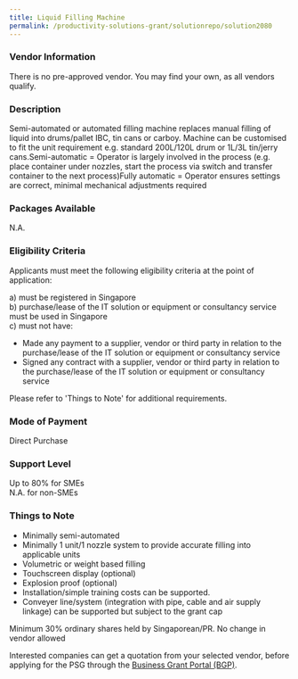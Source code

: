 ```yaml
---
title: Liquid Filling Machine
permalink: /productivity-solutions-grant/solutionrepo/solution2080
---
```


### Vendor Information
There is no pre-approved vendor. You may find your own, as all vendors qualify.

### Description

Semi-automated or automated filling machine replaces manual filling of liquid into drums/pallet IBC, tin cans or carboy. Machine can be customised to fit the unit requirement e.g. standard 200L/120L drum or 1L/3L tin/jerry cans.Semi-automatic = Operator is largely involved in the process (e.g. place container under nozzles, start the process via switch and transfer container to the next process)Fully automatic = Operator ensures settings are correct, minimal mechanical adjustments required

### Packages Available

N.A.

### Eligibility Criteria

Applicants must meet the following eligibility criteria at the point of application:

a) must be registered in Singapore <br>
b) purchase/lease of the IT solution or equipment or consultancy service must be used in Singapore <br>
c) must not have:
- Made any payment to a supplier, vendor or third party in relation to the purchase/lease of the IT solution or equipment or consultancy service
- Signed any contract with a supplier, vendor or third party in relation to the purchase/lease of the IT solution or equipment or consultancy service

Please refer to 'Things to Note' for additional requirements.

### Mode of Payment
Direct Purchase

### Support Level
Up to 80% for SMEs <br>
N.A. for non-SMEs

### Things to Note
- Minimally semi-automated
- Minimally 1 unit/1 nozzle system to provide accurate filling into applicable units
- Volumetric or weight based filling
- Touchscreen display (optional)
- Explosion proof (optional)
- Installation/simple training costs can be supported.
- Conveyer line/system (integration with pipe, cable and air supply linkage) can be supported but subject to the grant cap

Minimum 30% ordinary shares held by Singaporean/PR. No change in vendor allowed

Interested companies can get a quotation from your selected vendor, before applying for the PSG through the <a target='_blank' href='https://www.businessgrants.gov.sg/'>Business Grant Portal (BGP)</a>.

